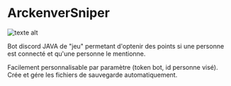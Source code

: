 # ArckenverSniper

![texte alt](https://vulcainos.fr/images/arckenver.png)

Bot discord JAVA de "jeu" permetant d'optenir des points si une personne est connecté et qu'une personne le mentionne.

Facilement personnalisable par paramètre (token bot, id personne visé).
Crée et gére les fichiers de sauvegarde automatiquement.
